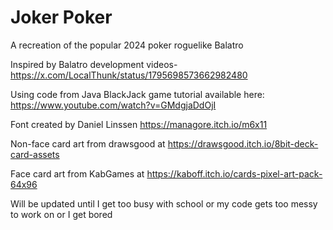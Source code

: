 # Joker Poker
A recreation of the popular 2024 poker roguelike Balatro 

Inspired by Balatro development videos- https://x.com/LocalThunk/status/1795698573662982480

Using code from Java BlackJack game tutorial available here: https://www.youtube.com/watch?v=GMdgjaDdOjI

Font created by Daniel Linssen https://managore.itch.io/m6x11

Non-face card art from drawsgood at https://drawsgood.itch.io/8bit-deck-card-assets

Face card art from KabGames at https://kaboff.itch.io/cards-pixel-art-pack-64x96

Will be updated until I get too busy with school or my code gets too messy to work on or I get bored 